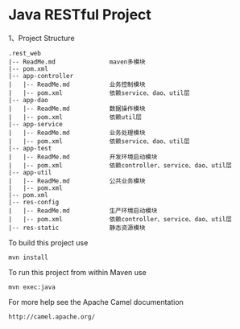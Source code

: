 Java RESTful Project
=========================
1、Project Structure
``` 
.rest_web
|-- ReadMe.md               maven多模块
|-- pom.xml
|-- app-controller          
|   |-- ReadMe.md           业务控制模块
|   |-- pom.xml             依赖service、dao、util层
|-- app-dao                 
|   |-- ReadMe.md           数据操作模块
|   |-- pom.xml             依赖util层
|-- app-service             
|   |-- ReadMe.md           业务处理模块
|   |-- pom.xml             依赖service、dao、util层
|-- app-test                
|   |-- ReadMe.md           开发环境启动模块
|   |-- pom.xml             依赖controller、service、dao、util层
|-- app-util                
|   |-- ReadMe.md           公共业务模块
|   |-- pom.xml             
|-- pom.xml
|-- res-config              
|   |-- ReadMe.md           生产环境启动模块
|   |-- pom.xml             依赖controller、service、dao、util层
|-- res-static              静态资源模块
``` 



To build this project use

    mvn install

To run this project from within Maven use

    mvn exec:java

For more help see the Apache Camel documentation

    http://camel.apache.org/

